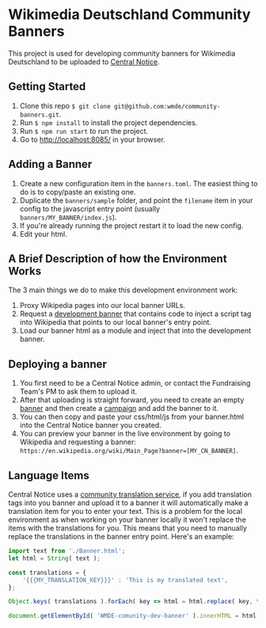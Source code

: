 # Wikimedia Deutschland Community Banners

This project is used for developing community banners for Wikimedia Deutschland to be uploaded
to [Central Notice](https://meta.wikimedia.org/w/index.php?title=Special:CentralNotice).

## Getting Started

1. Clone this repo `$ git clone git@github.com:wmde/community-banners.git`.
2. Run `$ npm install` to install the project dependencies.
3. Run `$ npm run start` to run the project.
4. Go to [http://localhost:8085/](http://localhost:8085/) in your browser.

## Adding a Banner

1. Create a new configuration item in the `banners.toml`. The easiest thing to do is to copy/paste an existing one.
2. Duplicate the `banners/sample` folder, and point the `filename` item in your config to the javascript entry point (usually `banners/MY_BANNER/index.js`).
3. If you're already running the project restart it to load the new config.
4. Edit your html.

## A Brief Description of how the Environment Works

The 3 main things we do to make this development environment work:

1. Proxy Wikipedia pages into our local banner URLs.  
2. Request a [development banner](https://meta.wikimedia.org/wiki/Special:CentralNoticeBanners/edit/B24_WMDE_Community_Dev_Banner) that contains code to inject a script tag into Wikipedia that points to our local banner's entry point.
3. Load our banner html as a module and inject that into the development banner.

## Deploying a banner

1. You first need to be a Central Notice admin, or contact the Fundraising Team's PM to ask them to upload it.
2. After that uploading is straight forward, you need to create an empty [banner](https://meta.wikimedia.org/wiki/Special:CentralNoticeBanners) and then create a [campaign](https://meta.wikimedia.org/w/index.php?title=Special:CentralNotice) and add the banner to it. 
3. You can then copy and paste your css/html/js from your banner.html into the Central Notice banner you created. 
4. You can preview your banner in the live environment by going to Wikipedia and requesting a banner: `https://en.wikipedia.org/wiki/Main_Page?banner=[MY_CN_BANNER]`.

## Language Items

Central Notice uses a [community translation service](https://meta.wikimedia.org/wiki/Help:CentralNotice#Working_with_Translations), if you add translation tags into you banner and upload it to a banner it will automatically make a translation item for you to enter your text.  This is a problem for the local environment as when working on your banner locally it won't replace the items with the translations for you. This means that you need to manually replace the translations in the banner entry point. Here's an example:

```js
import text from './Banner.html';
let html = String( text );

const translations = {
    '{{{MY_TRANSLATION_KEY}}}' : 'This is my translated text',
};

Object.keys( translations ).forEach( key => html = html.replace( key, translations[ key ] ) );

document.getElementById( 'WMDE-comunity-dev-banner' ).innerHTML = html;
```
